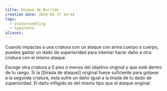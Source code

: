 ```yaml
---
title: Ataque de Barrido
creation date: 2024-02-17 14:44
tags:
  - state/seedling
  - type/note
aliases:
---
```

Cuando impactas a una criatura con un ataque con arma cuerpo a cuerpo, puedes gastar un dado de superioridad para intentar hacer daño a otra criatura con el mismo ataque. 

Escoge otra criatura a 5 pies o menos del objetivo original y que esté dentro de tu rango. Si la [[tirada de ataque]] original fuese suficiente para golpear a la segunda criatura, esta sufre un daño igual a la tirada de tu dado de superioridad. El daño infligido es del mismo tipo que el ataque original.

